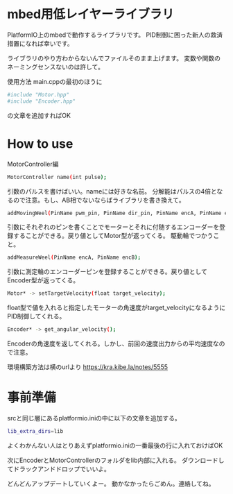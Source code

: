 # mbed用低レイヤーライブラリ
PlatformIO上のmbedで動作するライブラリです。
PID制御に困った新人の救済措置になれば幸いです。

ライブラリのやり方わからないんでファイルそのまま上げます。
変数や関数のネーミングセンスないのは許して。


使用方法
main.cppの最初のほうに

```bash
#include "Motor.hpp"
#include "Encoder.hpp"
```

の文章を追加すればOK

# How to use
MotorController編
```bash
MotorController name(int pulse);
```
  引数のパルスを書けばいい。nameには好きな名前。
  分解能はパルスの4倍となるので注意。もし、AB相でないならばライブラリを書き換えて。

```bash
addMovingWeel(PinName pwm_pin, PinName dir_pin, PinName encA, PinName encB);
```
  引数にそれぞれのピンを書くことでモーターとそれに付随するエンコーダーを登録することができる。戻り値としてMotor型が返ってくる。
  駆動輪でつかうこと。

```bash
addMeasureWeel(PinName encA, PinName encB);
```
  引数に測定輪のエンコーダーピンを登録することができる。戻り値としてEncoder型が返ってくる。
  
```bash
Motor* -> setTargetVelocity(float target_velocity);
```
  float型で値を入れると指定したモーターの角速度がtarget_velocityになるようにPID制御してくれる。

```bash
Encoder* -> get_angular_velocity();
```
  Encoderの角速度を返してくれる。しかし、前回の速度出力からの平均速度なので注意。


環境構築方法は横のurlより
https://kra.kibe.la/notes/5555

# 事前準備
srcと同じ層にあるplatformio.iniの中に以下の文章を追加する。

```bash
lib_extra_dirs=lib
```

よくわかんない人はとりあえずplatformio.iniの一番最後の行に入れておけばOK

次にEncoderとMotorControllerのフォルダをlib内部に入れる。
ダウンロードしてドラックアンドドロップでいいよ。

どんどんアップデートしていくよー。
動かなかったらごめん。連絡してね。
